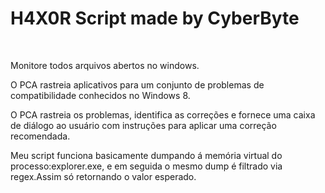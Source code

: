 <h1> H4X0R Script made by CyberByte   </h1>
<br>
<p> Monitore todos arquivos abertos no windows. </p>                                                                   
<p> O PCA rastreia aplicativos para um conjunto de problemas de compatibilidade conhecidos no Windows 8.    </p>              
<p> O PCA rastreia os problemas, identifica as correções e fornece uma caixa de diálogo ao usuário com instruções para aplicar uma correção recomendada.  </p>  
<p> Meu script funciona basicamente dumpando  á memória virtual do processo:explorer.exe, e em seguida o mesmo dump é filtrado via regex.Assim só retornando o valor esperado. </p>
